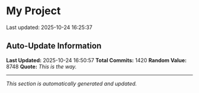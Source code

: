 # My Project


Last updated: 2025-10-24 16:25:37



















































































































































































































































































































































































































































































































































































































































































































































































































































































































































































































































































































































































































































































































































































































































































































































































































































































































































































































































































## Auto-Update Information

**Last Updated:** 2025-10-24 16:50:57
**Total Commits:** 1420
**Random Value:** 8748
**Quote:** _This is the way._

---
_This section is automatically generated and updated._